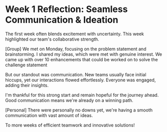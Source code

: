 # **Week 1 Reflection: Seamless Communication & Ideation**

The first week often blends excitement with uncertainty. This week highlighted our team's collaborative strength.

[Group]
We met on Monday, focusing on the problem statement and brainstorming. I shared my ideas, which were met with genuine interest.
We came up with over 10 enhancements that could be worked on to solve the challenge statement

But our standout was communication. New teams usually face initial hiccups, yet our interactions flowed effortlessly. Everyone was engaged, adding their insights.

I'm thankful for this strong start and remain hopeful for the journey ahead. Good communication means we're already on a winning path.

[Personal]
There were personally no downs yet, we're having a smooth communication with vast amount of ideas.

To more weeks of efficient teamwork and innovative solutions!
